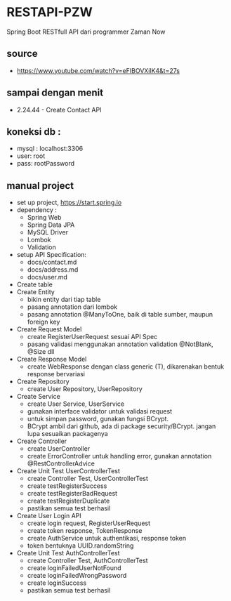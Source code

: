# RESTAPI-PZW
Spring Boot RESTfull API dari programmer Zaman Now

## source
- https://www.youtube.com/watch?v=eFIBOVXilK4&t=27s

## sampai dengan menit 
- 2.24.44 - Create Contact API

## koneksi db :
- mysql : localhost:3306
- user: root
- pass: rootPassword

## manual project
- set up project, https://start.spring.io
- dependency :
  - Spring Web
  - Spring Data JPA
  - MySQL Driver
  - Lombok
  - Validation
- setup API Specification:
  - docs/contact.md
  - docs/address.md
  - docs/user.md
- Create table
- Create Entity
  - bikin entity dari tiap table
  - pasang annotation dari lombok
  - pasang annotation @ManyToOne, baik di table sumber, maupun foreign key
- Create Request Model
  - create RegisterUserRequest sesuai API Spec
  - pasang validasi menggunakan annotation validation @NotBlank, @Size dll
- Create Response Model
  - create WebResponse dengan class generic (T), dikarenakan bentuk response bervariasi
- Create Repository
  - create User Repository, UserRepository
- Create Service
  - create User Service, UserService
  - gunakan interface validator untuk validasi request
  - untuk simpan password, gunakan fungsi BCrypt.
  - BCrypt ambil dari github, ada di package security/BCrypt. jangan lupa sesuaikan packagenya
- Create Controller
  - create UserController
  - create ErrorController untuk handling error, gunakan annotation @RestControllerAdvice
- Create Unit Test UserControllerTest
  - create Controller Test, UserControllerTest
  - create testRegisterSuccess
  - create testRegisterBadRequest
  - create testRegisterDuplicate
  - pastikan semua test berhasil
- Create User Login API
  - create login request, RegisterUserRequest
  - create token response, TokenResponse
  - create AuthService untuk authentikasi, response token
  - token bentuknya UUID.randomString
- Create Unit Test AuthControllerTest
  - create Controller Test, AuthControllerTest
  - create loginFailedUserNotFound
  - create loginFailedWrongPassword
  - create loginSuccess
  - pastikan semua test berhasil
